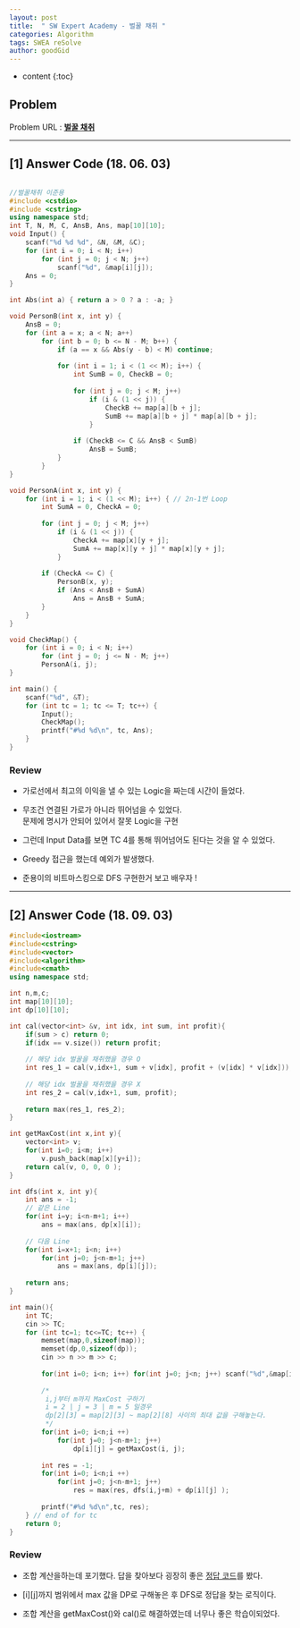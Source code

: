```yaml
---
layout: post
title:  " SW Expert Academy - 벌꿀 채취 "
categories: Algorithm
tags: SWEA reSolve
author: goodGid
---
```

* content
{:toc}


## Problem 
Problem URL : **[벌꿀 채취](https://www.swexpertacademy.com/main/code/problem/problemDetail.do?contestProbId=AV5V4A46AdIDFAWu)**








---

## [1] Answer Code (18. 06. 03)

``` cpp

//벌꿀채취 이준용
#include <cstdio>
#include <cstring>
using namespace std;
int T, N, M, C, AnsB, Ans, map[10][10];
void Input() {
    scanf("%d %d %d", &N, &M, &C);
    for (int i = 0; i < N; i++)
        for (int j = 0; j < N; j++)
            scanf("%d", &map[i][j]);
    Ans = 0;
}

int Abs(int a) { return a > 0 ? a : -a; }

void PersonB(int x, int y) {
    AnsB = 0;
    for (int a = x; a < N; a++)
        for (int b = 0; b <= N - M; b++) {
            if (a == x && Abs(y - b) < M) continue;
        
            for (int i = 1; i < (1 << M); i++) {
                int SumB = 0, CheckB = 0;
                
                for (int j = 0; j < M; j++)
                    if (i & (1 << j)) {
                        CheckB += map[a][b + j];
                        SumB += map[a][b + j] * map[a][b + j];
                    }
                
                if (CheckB <= C && AnsB < SumB)
                    AnsB = SumB;
            }
        }
}

void PersonA(int x, int y) {
    for (int i = 1; i < (1 << M); i++) { // 2n-1번 Loop
        int SumA = 0, CheckA = 0;
        
        for (int j = 0; j < M; j++)
            if (i & (1 << j)) {
                CheckA += map[x][y + j];
                SumA += map[x][y + j] * map[x][y + j];
            }
        
        if (CheckA <= C) {
            PersonB(x, y);
            if (Ans < AnsB + SumA)
                Ans = AnsB + SumA;
        }
    }
}

void CheckMap() {
    for (int i = 0; i < N; i++)
        for (int j = 0; j <= N - M; j++)
        PersonA(i, j);
}

int main() {
    scanf("%d", &T);
    for (int tc = 1; tc <= T; tc++) {
        Input();
        CheckMap();
        printf("#%d %d\n", tc, Ans);
    }
}


```

### Review

* 가로선에서 최고의 이익을 낼 수 있는 Logic을 짜는데 시간이 들었다.

* 무조건 연결된 가로가 아니라 뛰어넘을 수 있었다. <br> 문제에 명시가 안되어 있어서 잘못 Logic을 구현

* 그런데 Input Data를 보면 TC 4를 통해 뛰어넘어도 된다는 것을 알 수 있었다.

* Greedy 접근을 했는데 예외가 발생했다. 

* 준용이의 비트마스킹으로 DFS 구현한거 보고 배우자 !

---

## [2] Answer Code (18. 09. 03)

``` cpp
#include<iostream>
#include<cstring>
#include<vector>
#include<algorithm>
#include<cmath>
using namespace std;

int n,m,c;
int map[10][10];
int dp[10][10];

int cal(vector<int> &v, int idx, int sum, int profit){
    if(sum > c) return 0;
    if(idx == v.size()) return profit;
    
    // 해당 idx 벌꿀을 채취했을 경우 O
    int res_1 = cal(v,idx+1, sum + v[idx], profit + (v[idx] * v[idx]));
    
    // 해당 idx 벌꿀을 채취했을 경우 X
    int res_2 = cal(v,idx+1, sum, profit);
    
    return max(res_1, res_2);
}

int getMaxCost(int x,int y){
    vector<int> v;
    for(int i=0; i<m; i++)
        v.push_back(map[x][y+i]);
    return cal(v, 0, 0, 0 );
}

int dfs(int x, int y){
    int ans = -1;
    // 같은 Line
    for(int i=y; i<n-m+1; i++)
        ans = max(ans, dp[x][i]);
    
    // 다음 Line
    for(int i=x+1; i<n; i++)
        for(int j=0; j<n-m+1; j++)
            ans = max(ans, dp[i][j]);
    
    return ans;
}

int main(){
    int TC;
    cin >> TC;
    for (int tc=1; tc<=TC; tc++) {
        memset(map,0,sizeof(map));
        memset(dp,0,sizeof(dp));
        cin >> n >> m >> c;
        
        for(int i=0; i<n; i++) for(int j=0; j<n; j++) scanf("%d",&map[i][j]);
        
        /*
         i,j부터 m까지 MaxCost 구하기
         i = 2 | j = 3 | m = 5 일경우
         dp[2][3] = map[2][3] ~ map[2][8] 사이의 최대 값을 구해놓는다.
         */
        for(int i=0; i<n;i ++)
            for(int j=0; j<n-m+1; j++)
                dp[i][j] = getMaxCost(i, j);
        
        int res = -1;
        for(int i=0; i<n;i ++)
            for(int j=0; j<n-m+1; j++)
                res = max(res, dfs(i,j+m) + dp[i][j] );
        
        printf("#%d %d\n",tc, res);
    } // end of for tc
    return 0;
}
```

### Review

* 조합 계산을하는데 포기했다. 답을 찾아보다 굉장히 좋은 [정답 코드](http://2youngjae.tistory.com/92)를 봤다.

* [i][j]까지 범위에서 max 값을 DP로 구해놓은 후 DFS로 정답을 찾는 로직이다.

* 조합 계산을 getMaxCost()와 cal()로 해결하였는데 너무나 좋은 학습이되었다. 

